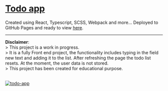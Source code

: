 # <a href="https://ewwan.github.io/todo-app/" target="_blank">Todo app</a>
Created using React, Typescript, SCSS, Webpack and more...
Deployed to GitHub Pages and ready to view <a href="https://ewwan.github.io/todo-app/" target="_blank">here</a>.

<hr></hr>
<b>Disclaimer</b>:
<br/> > This project is a work in progress. 
<br/> > It is a fully Front end project, the functionality includes typing in the field new text and adding it to the list. After refreshing the page the todo list resets. At the moment, the user data is not stored. 
<br/> > This project has been created for educational purpose.
<br/><br/>

<a href="https://ewwan.github.io/todo-app/" target="_blank">![todo-app](https://user-images.githubusercontent.com/38181460/116878193-4c5c1980-ac1f-11eb-87ea-d1c4be88ea2f.png)</a>

